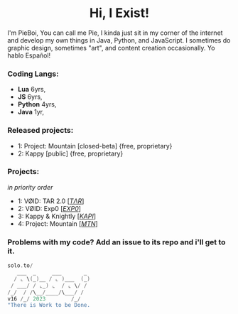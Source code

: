 <div align="center">
<h1> Hi, I Exist! </h1>
</div>
I'm PieBoi, You can call me Pie, I kinda just sit in my corner of the internet and develop my own things in Java, Python, and JavaScript. I sometimes do graphic design, sometimes "art", and content creation occasionally.
Yo hablo Español!

### Coding Langs:
- **Lua** 6yrs,
- **JS** 6yrs,
- **Python** 4yrs,
- **Java** 1yr,

### Released projects:
- 1: Project: Mountain [closed-beta] {free, proprietary}
- 2: Kappy [public] {free, proprietary}

### Projects:
*in priority order*
- 1: VØID: TAR 2.0 [*[TΛR](https://sleepi.lol/void/tar)*]
- 2: VØID: Exp0 [*[EXP0](https://sleepi.lol/void/RF)*]
- 3: Kappy & Knightly [*[KAPI](https://sleepi.lol/clumsy)*]
- 4: Project: Mountain [*[MTN](https://sleepi.lol/mountain)*]

### Problems with my code? Add an issue to its repo and i'll get to it.

```kotlin
solo.to/
   ___  _     ___       _ 
  / ⌞ \(_)__ / ⌞ )___  (_)
 / ___/ / ⌞_) ⌞  / ⌞ \/ / 
/_/  / /\__/____/\___/ /                         
v16 /_/ 2023        /_/
"There is Work to be Done.
```
